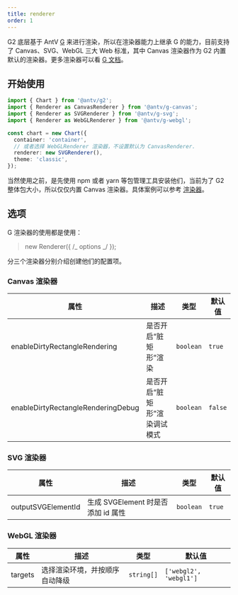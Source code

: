 ```yaml
---
title: renderer
order: 1
---
```


G2 底层基于 AntV [G](https://github.com/antvis/g) 来进行渲染，所以在渲染器能力上继承 G 的能力，目前支持了 Canvas、SVG、WebGL 三大 Web 标准，其中 Canvas 渲染器作为 G2 内置默认的渲染器。更多渲染器可以看 [G 文档](https://g.antv.antgroup.com/api/renderer/intro)。

## 开始使用

```ts
import { Chart } from '@antv/g2';
import { Renderer as CanvasRenderer } from '@antv/g-canvas';
import { Renderer as SVGRenderer } from '@antv/g-svg';
import { Renderer as WebGLRenderer } from '@antv/g-webgl';

const chart = new Chart({
  container: 'container',
  // 或者选择 WebGLRenderer 渲染器，不设置默认为 CanvasRenderer.
  renderer: new SVGRenderer(),
  theme: 'classic',
});
```

当然使用之前，是先使用 npm 或者 yarn 等包管理工具安装他们，当前为了 G2 整体包大小，所以仅仅内置 Canvas 渲染器。具体案例可以参考 [渲染器](https://g2.antv.antgroup.com/examples#plugin-renderer)。

## 选项

G 渲染器的使用都是使用：

> new Renderer({ /_ options _/ });

分三个渲染器分别介绍创建他们的配置项。

### Canvas 渲染器

| 属性                               | 描述                         | 类型      | 默认值  |
| ---------------------------------- | ---------------------------- | --------- | ------- |
| enableDirtyRectangleRendering      | 是否开启“脏矩形”渲染         | `boolean` | `true`  |
| enableDirtyRectangleRenderingDebug | 是否开启“脏矩形”渲染调试模式 | `boolean` | `false` |

### SVG 渲染器

| 属性               | 描述                               | 类型      | 默认值 |
| ------------------ | ---------------------------------- | --------- | ------ |
| outputSVGElementId | 生成 SVGElement 时是否添加 id 属性 | `boolean` | `true` |

### WebGL 渲染器

| 属性    | 描述                           | 类型       | 默认值                 |
| ------- | ------------------------------ | ---------- | ---------------------- |
| targets | 选择渲染环境，并按顺序自动降级 | `string[]` | `['webgl2', 'webgl1']` |
